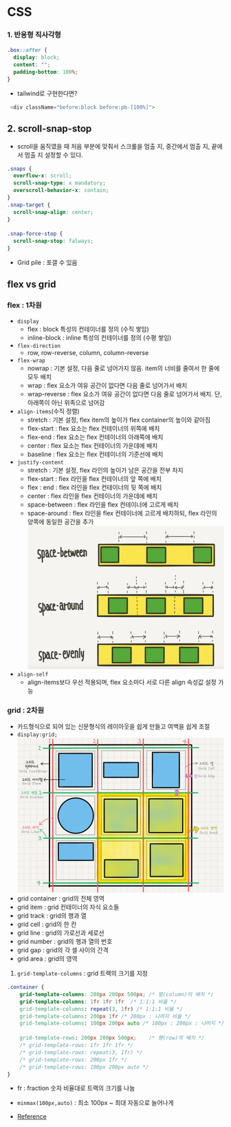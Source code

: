 # CSS
### 1. 반응형 직사각형
```css
.box::after {
  display: block;
  content: "";
  padding-bottom: 100%;
}
```
- tailwind로 구현한다면?
```js
 <div className="before:block before:pb-[100%]">
 ```


 ## 2. scroll-snap-stop
- scroll을 움직였을 때 처음 부분에 맞춰서 스크롤을 멈출 지, 중간에서 멈출 지, 끝에서 멈출 지 설정할 수 있다.
```css
.snaps {
  overflow-x: scroll;
  scroll-snap-type: x mandatory;
  overscroll-behavior-x: contain;
}
.snap-target {
  scroll-snap-align: center;
}

.snap-force-stop {
  scroll-snap-stop: falways;
}
```
- Grid pile : 포갤 수 있음

## flex vs grid
### flex : 1차원
- `display`
  - flex : block 특성의 컨테이너를 정의 (수직 쌓임)
  - inline-block : inline 특성의 컨테이너를 정의 (수평 쌓임)
- `flex-direction`
  - row, row-reverse, column, column-reverse
- `flex-wrap`
  - nowrap : 기본 설정, 다음 줄로 넘어가지 않음. item의 너비를 줄여서 한 줄에 모두 배치
  - wrap : flex 요소가 여유 공간이 없다면 다음 줄로 넘어가서 배치
  - wrap-reverse : flex 요소가 여유 공간이 없다면 다음 줄로 넘어가서 배치. 단, 아래쪽이 아닌 위족으로 넘어감
- `align-items`(수직 정렬)
  - stretch : 기본 설정, flex item의 높이가 flex container의 높이와 같아짐
  - flex-start : flex 요소는 flex 컨테이너의 위쪽에 배치
  - flex-end : flex 요소는 flex 컨테이너의 아래쪽에 배치
  - center : flex 요소는 flex 컨테이너의 가운데에 배치
  - baseline : flex 요소는 flex 컨테이너의 기준선에 배치
- `justify-content`
  - stretch : 기본 설정, flex 라인의 높이가 남은 공간을 전부 차지
  - flex-start : flex 라인을 flex 컨테이너의 앞 쪽에 배치
  - flex : end : flex 라인을 flex 컨테이너의 뒷 쪽에 배치
  - center : flex 라인을 flex 컨테이너의 가운데에 배치
  - space-between : flex 라인을 flex 컨테이너에 고르게 배치  
  - space-around : flex 라인을 flex 컨테이너에 고르게 배치하되, flex 라인의 양쪽에 동일한 공간을 추가
![Alt text](image.png)
- `align-self`
  - align-items보다 우선 적용되며, flex 요소마다 서로 다른 align 속성값 설정 가능

### grid : 2차원
- 카드형식으로 되어 있는 신문형식의 레이아웃을 쉽게 만들고 여백을 쉽게 조절
- `display:grid;`
![Alt text](image-1.png)
- grid container : grid의 전체 영역
- grid item : grid 컨테이너의 자식 요소들
- grid track : grid의 행과 열
- grid cell : grid의 한 칸
- grid line : grid의 가로선과 세로선
- grid number : grid의 행과 열의 번호
- grid gap : grid의 각 셀 사이의 간격
- grid area : grid의 영역

1. `grid-template-columns` : grid 트랙의 크기를 지정
```css
.container {
	grid-template-columns: 200px 200px 500px; /* 열(column)의 배치 */
	grid-template-columns: 1fr 1fr 1fr  /* 1:1:1 비율 */
	grid-template-columns: repeat(3, 1fr) /* 1:1:1 비율 */
	grid-template-columns: 200px 1fr /* 200px : 나머지 비율 */
	grid-template-columns: 100px 200px auto /* 100px : 200px : 나머지 */

	grid-template-rows: 200px 200px 500px;    /* 행(row)의 배치 */
	/* grid-template-rows: 1fr 1fr 1fr */
	/* grid-template-rows: repeat(3, 1fr) */
	/* grid-template-rows: 200px 1fr */
	/* grid-template-rows: 100px 200px auto */
}
```
- fr : fraction 숫자 비율대로 트랙의 크기를 나눔
- `minmax(100px,auto)` : 최소 100px ~ 최대 자동으로 늘어나게


- [Reference](https://studiomeal.com/archives/533)